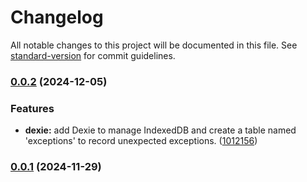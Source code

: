 # Changelog

All notable changes to this project will be documented in this file. See [standard-version](https://github.com/conventional-changelog/standard-version) for commit guidelines.

### [0.0.2](https://github.com/Asteroid77/zw-energy-admin-frontend/compare/v0.0.0...v0.0.2) (2024-12-05)


### Features

* **dexie:** add Dexie to manage IndexedDB and create a table named 'exceptions' to record unexpected exceptions. ([1012156](https://github.com/Asteroid77/zw-energy-admin-frontend/commit/1012156003938a035ee99327396684f1a53f7da4))

### [0.0.1](https://github.com/Asteroid77/zw-energy-admin-frontend/compare/v0.0.0...v0.0.1) (2024-11-29)
